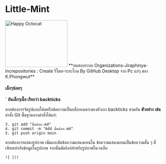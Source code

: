 # Little-Mint
<img src="https://myoctocat.com/assets/images/base-octocat.svg" width="200" height="150" alt="Happy Octocat">
**ทดสอบระบบ Organizations-Jiraphinya-lncrepositories : Create  รีโมท-ระยะไกล By GitHub Desktop จาก Pc แก่ๆ ของ K.Phongwut**


#### เล็กๆน้อยๆ
**` อันเล็กๆเนี้ย เรียกว่า backticks**

หากต้องการจัดรูปแบบโค้ดหรือข้อความเป็นบล็อกเฉพาะของตัวเอง backticks สามอัน
**ตัวอย่าง** **เช่น**  คำสั่ง Git พื้นฐานบางคำสั่งได้แก่:
```
3. git add "มิ้นน้อย.md"
4. git commit -m "Add มิ้นน้อย.md"
5. git push origin main
```
หากต้องการแสดงรูปภาพ เพิ่มและตัดข้อความแสดงแทนใน ข้อความแสดงแทนเป็นข้อความสั้น ๆ ที่เทียบเท่ากับข้อมูลในรูปภาพ จากนั้นตัดลิงก์สําหรับรูปภาพในวงเล็บ
```
![ ]()
```





